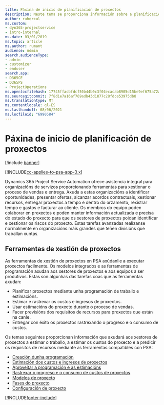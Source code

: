 ```yaml
---
title: Páxina de inicio de planificación de proxectos
description: Neste tema se proporciona información sobre a planificación de proxectos.
author: ruhercul
ms.custom:
- dyn365-projectservice
- intro-internal
ms.date: 03/01/2019
ms.topic: article
ms.author: rumant
audience: Admin
search.audienceType:
- admin
- customizer
- enduser
search.app:
- D365CE
- D365PS
- ProjectOperations
ms.openlocfilehash: 17745ffacbfdcf50b44b0c3f04ecacab8905d15be9ef675a72ae47a858cb9abe
ms.sourcegitcommit: 7f8d1e7a16af769adb43d1877c28fdce53975db8
ms.translationtype: MT
ms.contentlocale: gl-ES
ms.lasthandoff: 08/06/2021
ms.locfileid: "6990584"
---
```

# <a name="project-planning-home-page"></a>Páxina de inicio de planificación de proxectos

[!include [banner](../includes/psa-now-project-operations.md)]

[!INCLUDE[cc-applies-to-psa-app-3.x](../includes/cc-applies-to-psa-app-3x.md)]

Dynamics 365 Project Service Automation ofrece asistencia integral para organizacións de servizos proporcionando ferramentas para xestionar o proceso de vendas e entrega. Axuda a estas organizacións a identificar oportunidades, presentar ofertas, alcanzar acordos contractuais, xestionar recursos, entregar proxectos a tempo e dentro do orzamento, rexistrar tempo e gastos e facturar ao cliente. Os membros do equipo poden colaborar en proxectos e poden manter información actualizada e precisa do estado do proxecto para que os xestores de proxectos poidan identificar e xestionar os riscos do proxecto. Estas tarefas avanzadas realízanse normalmente en organizacións máis grandes que teñen divisións que traballan xuntas.

## <a name="project-management-tools"></a>Ferramentas de xestión de proxectos

As ferramentas de xestión de proxectos en PSA axúdanlle a executar proxectos facilmente. Os modelos integrados e as ferramentas de programación axudan aos xestores de proxectos e aos equipos a ser produtivos. Estas son algunhas das tarefas coas que as ferramentas axudan:

- Planificar proxectos mediante unha programación de traballo e estimacións.
- Estimar e rastrexar os custos e ingresos de proxectos.
- Usar estimacións do proxecto durante o proceso de vendas.
- Facer previsións dos requisitos de recursos para proxectos que están na canle.
- Entregar con éxito os proxectos rastrexando o progreso e o consumo de custos.

Os temas seguintes proporcionan información que axudará aos xestores de proxectos a estimar o traballo, a estimar os custos do proxecto e a predicir os requisitos de recursos mediante as ferramentas compatibles con PSA:

- [Creación dunha programación](project-creating.md)
- [Estimación dos custos e ingresos de proxectos](project-estimating.md)
- [Aproveitar a programación e as estimacións](project-leveraging.md)
- [Rastrexar o progreso e o consumo de custos de proxectos](project-tracking.md)
- [Modelos de proxecto](project-templates.md)
- [Fases do proxecto](project-stages.md)
- [Configuración de proxecto](project-settings.md)


[!INCLUDE[footer-include](../includes/footer-banner.md)]